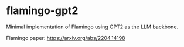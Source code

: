 # flamingo-gpt2
Minimal implementation of Flamingo using GPT2 as the LLM backbone.

Flamingo paper: https://arxiv.org/abs/2204.14198
